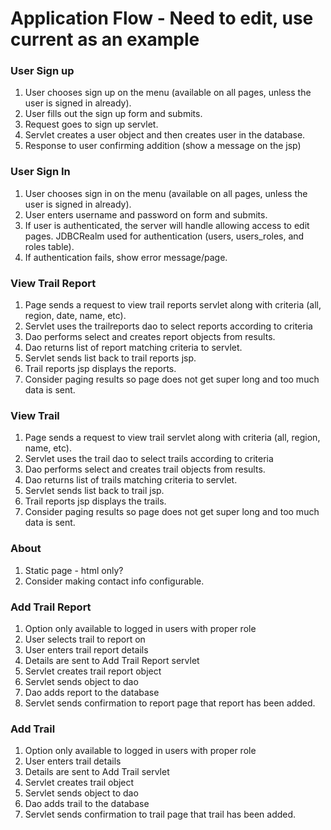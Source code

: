 # Application Flow - Need to edit, use current as an example 


### User Sign up

1. User chooses sign up on the menu (available on all pages, unless the user 
is signed in already).
1. User fills out the sign up form and submits.
1. Request goes to sign up servlet.
1. Servlet creates a user object and then creates user in the database.
1. Response to user confirming addition (show a message on the jsp)

### User Sign In

1. User chooses sign in on the menu (available on all pages, unless the user 
is signed in already).
1. User enters username and password on form and submits. 
1. If user is authenticated, the server will handle allowing access to edit 
pages.  JDBCRealm used for authentication (users, users_roles, and roles table).
1. If authentication fails, show error message/page.

### View Trail Report

1. Page sends a request to view trail reports servlet along with criteria 
(all, region, date, name, etc).
1. Servlet uses the trailreports dao to select reports according to criteria
1. Dao performs select and creates report objects from results.
1. Dao returns list of report matching criteria to servlet.
1. Servlet sends list back to trail reports jsp.
1. Trail reports jsp displays the reports.
1. Consider paging results so page does not get super long and too much data 
is sent.

### View Trail

1. Page sends a request to view trail servlet along with criteria 
(all, region, name, etc).
1. Servlet uses the trail dao to select trails according to criteria
1. Dao performs select and creates trail objects from results.
1. Dao returns list of trails matching criteria to servlet.
1. Servlet sends list back to trail  jsp.
1. Trail reports jsp displays the trails.
1. Consider paging results so page does not get super long and too much data 
is sent.

### About

1. Static page - html only? 
1. Consider making contact info configurable.

### Add Trail Report
1. Option only available to logged in users with proper role
1. User selects trail to report on
1. User enters trail report details
1. Details are sent to Add Trail Report servlet
1. Servlet creates trail report object
1. Servlet sends object to dao
1. Dao adds report to the database
1. Servlet sends confirmation to report page that report has been added.

### Add Trail 
1. Option only available to logged in users with proper role
1. User enters trail  details
1. Details are sent to Add Trail  servlet
1. Servlet creates trail  object
1. Servlet sends object to dao
1. Dao adds trail to the database
1. Servlet sends confirmation to trail page that trail has been added.








 